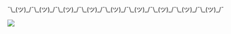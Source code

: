 <p>¯\_(ツ)_/¯\_(ツ)_/¯\_(ツ)_/¯\_(ツ)_/¯\_(ツ)_/¯\_(ツ)_/¯\_(ツ)_/¯\_(ツ)_/¯\_(ツ)_/¯</p>

![](https://github-readme-stats.vercel.app/api/wakatime?username=bdeshi&api_domain=waka.bdeshi.space&bg_color=1A202C88&title_color=2F855A&icon_color=2F855A&text_color=ffffff&range=last_30_days&layout=compact)
